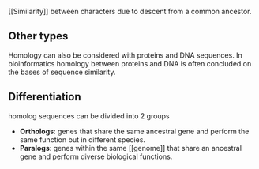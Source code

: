 [[Similarity]] between characters due to descent from a common ancestor. 

## Other types
Homology can also be considered with proteins and DNA sequences. In bioinformatics homology between proteins and DNA is often concluded on the bases of sequence similarity.

## Differentiation
homolog sequences can be divided into 2 groups
- **Orthologs**: genes that share the same ancestral gene and perform the same function but in different species.
- **Paralogs**: genes within the same [[genome]] that share an ancestral gene and perform diverse biological functions.

